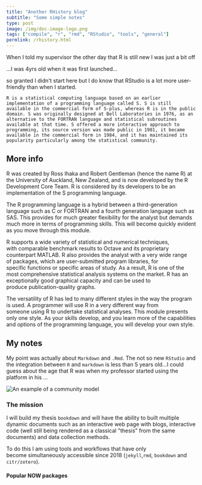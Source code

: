 ```yaml
---
title: "Another RHistory blog"
subtitle: "Some simple notes"
type: post
image: /img/doc-image-logo.png
tags: ["compile", "r", "rmd", "RStudio", "tools", "general"]
permlink: /rhistory.html
---
```


When I told my supervisor the other day that R is still new I was just a bit off

...I was 4yrs old when it was first launched...

so granted I didn't start here but I do know that RStudio is a lot more user-friendly than when I started. 

```R is a statistical computing language based on an earlier implementation of a programming language called S. S is still available in the commercial form of S-plus, whereas R is in the public domain. S was originally designed at Bell Laboratories in 1976, as an alternative to the FORTRAN language and statistical subroutines available at that time. S offered a more interactive approach to programming, its source version was made public in 1981, it became available in the commercial form in 1984, and it has maintained its popularity particularly among the statistical community.```

## More info

R was created by Ross Ihaka and Robert Gentleman (hence the name R) at the University of Auckland, New Zealand, and is now developed by the R Development Core Team. R is considered by its developers to be an implementation of the S programming language.

The R programming language is a hybrid between a third-generation language such as C or FORTRAN and a fourth generation language such as SAS. This provides for much greater flexibility for the analyst but demands much more in terms of programming skills. This will become quickly evident as you move through this module.

R supports a wide variety of statistical and numerical techniques, with comparable benchmark results to Octave and its proprietary counterpart MATLAB. R also provides the analyst with a very wide range of packages, which are user-submitted program libraries, for specific functions or specific areas of study. As a result, R is one of the most comprehensive statistical analysis systems on the market. R has an exceptionally good graphical capacity and can be used to produce publication-quality graphs.

The versatility of R has led to many different styles in the way the program is used. A programmer will use R in a very different way from someone using R to undertake statistical analyses. This module presents only one style. As your skills develop, and you learn more of the capabilities and options of the programming language, you will develop your own style.

## My notes

My point was actually about `Markdown` and `.Rmd`. The not so new `RStudio` and the integration between `R` and `markdown` is less than 5 years old...I could guess about the age that R was when my professor started using the platform in his ...

![An example of a community model](./img/community-model-example.jpg)

### The mission

I will build my thesis `bookdown` and will have the ability to built multiple dynamic documents such as an interactive web page with blogs, interactive code (well still being rendered as a classical "thesis" from the same documents) and data collection methods.

To do this I am using tools and workflows that have only become simultaneously accessible since 2018 (`jekyll`,`rmd`, `bookdown` and `citr/zotero`).

#### Popular NOW packages

<script src="https://gist.github.com/StevenMMortimer/1b4b626d3d91240a77f969ae04b37114.js"></script>